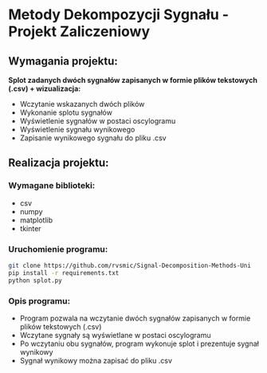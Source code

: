# Metody Dekompozycji Sygnału - Projekt Zaliczeniowy

## Wymagania projektu:

**Splot zadanych dwóch sygnałów zapisanych w formie plików tekstowych (.csv) + wizualizacja:**

- Wczytanie wskazanych dwóch plików
- Wykonanie splotu sygnałów
- Wyświetlenie sygnałów w postaci oscylogramu
- Wyświetlenie sygnału wynikowego
- Zapisanie wynikowego sygnału do pliku .csv

## Realizacja projektu:

### Wymagane biblioteki:

- csv
- numpy
- matplotlib
- tkinter

### Uruchomienie programu:
```bash
git clone https://github.com/rvsmic/Signal-Decomposition-Methods-Uni
pip install -r requirements.txt
python splot.py
```

### Opis programu:

- Program pozwala na wczytanie dwóch sygnałów zapisanych w formie plików tekstowych (.csv)
- Wczytane sygnały są wyświetlane w postaci oscylogramu
- Po wczytaniu obu sygnałów, program wykonuje splot i prezentuje sygnał wynikowy
- Sygnał wynikowy można zapisać do pliku .csv

